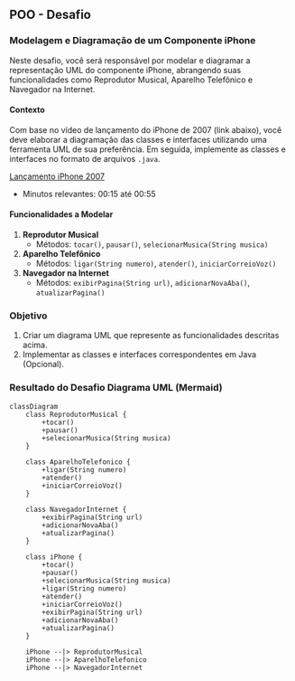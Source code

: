 ## POO - Desafio

### Modelagem e Diagramação de um Componente iPhone

Neste desafio, você será responsável por modelar e diagramar a representação UML do componente iPhone, abrangendo suas funcionalidades como Reprodutor Musical, Aparelho Telefônico e Navegador na Internet.

#### Contexto
Com base no vídeo de lançamento do iPhone de 2007 (link abaixo), você deve elaborar a diagramação das classes e interfaces utilizando uma ferramenta UML de sua preferência. Em seguida, implemente as classes e interfaces no formato de arquivos `.java`.

[Lançamento iPhone 2007](https://www.youtube.com/watch?v=9ou608QQRq8)
- Minutos relevantes: 00:15 até 00:55

#### Funcionalidades a Modelar
1. **Reprodutor Musical**
   - Métodos: `tocar()`, `pausar()`, `selecionarMusica(String musica)`
2. **Aparelho Telefônico**
   - Métodos: `ligar(String numero)`, `atender()`, `iniciarCorreioVoz()`
3. **Navegador na Internet**
   - Métodos: `exibirPagina(String url)`, `adicionarNovaAba()`, `atualizarPagina()`

### Objetivo
1. Criar um diagrama UML que represente as funcionalidades descritas acima.
2. Implementar as classes e interfaces correspondentes em Java (Opcional).

### Resultado do Desafio Diagrama UML (Mermaid)
```mermaid
classDiagram
    class ReprodutorMusical {
        +tocar()
        +pausar()
        +selecionarMusica(String musica)
    }

    class AparelhoTelefonico {
        +ligar(String numero)
        +atender()
        +iniciarCorreioVoz()
    }

    class NavegadorInternet {
        +exibirPagina(String url)
        +adicionarNovaAba()
        +atualizarPagina()
    }

    class iPhone {
        +tocar()
        +pausar()
        +selecionarMusica(String musica)
        +ligar(String numero)
        +atender()
        +iniciarCorreioVoz()
        +exibirPagina(String url)
        +adicionarNovaAba()
        +atualizarPagina()
    }

    iPhone --|> ReprodutorMusical
    iPhone --|> AparelhoTelefonico
    iPhone --|> NavegadorInternet
```
